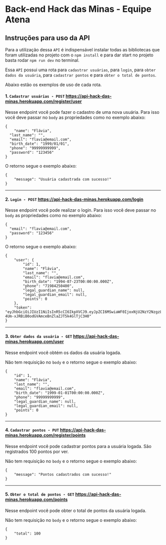 # Back-end Hack das Minas - Equipe Atena

## Instruções para uso da API

Para a utilização dessa `API` é indispensável instalar todas as bibliotecas que foram utilizadas no projeto com o `npm install` e para dar start no projeto basta rodar `npm run dev` no terminal.

Essa `API` possui uma rota para `cadastrar usuárias`, para `login`, para `obter dados da usuária`, para `cadastrar pontos` e para `obter o total de pontos`.

Abaixo estão os exemplos de uso de cada rota.



#### 1. `Cadastrar usuárias - POST` https://api-hack-das-minas.herokuapp.com/register/user

Nesse endpoint você pode fazer o cadastro de uma nova usuária. Para isso você deve passar no `body` as propriedades como no exemplo abaixo:

```json=
{
	"name": "Flávia",
  "last_name": "",
  "email": "flavia@email.com",
  "birth_date": "1999/01/01",
  "phone": "99999999999",
  "password": "123456"
}
```

O retorno segue o exemplo abaixo:

```json=
{
	"message": "Usuária cadastrada com sucesso!"
}
```

---

#### 2. `Login - POST` https://api-hack-das-minas.herokuapp.com/login

Nesse endpoint você pode realizar o login. Para isso você deve passar no `body` as propriedades como no exemplo abaixo:

```json=
{
  "email": "flavia@email.com",
  "password": "123456"
}
```

O retorno segue o exemplo abaixo:

```json=
{
	"user": {
		"id": 1,
		"name": "Flávia",
		"last_name": "",
		"email": "flavia@email.com",
		"birth_date": "1994-07-23T00:00:00.000Z",
		"phone": "71984250400",
		"legal_guardian_name": null,
		"legal_guardian_email": null,
		"points": 0
	},
	"token": "eyJhbGciOiJIUzI1NiIsInR5cCI6IkpXVCJ9.eyJpZCI6MSwiaWF0IjoxNjU2NzY2NzgzLCJleHAiOjE2NTY4MDI3ODN9.F_eo-4Um-xJRBiB0odGVAmceBnZlaZJT5k4GlTjC3H0"
}
```

---

#### 3. `Obter dados da usuária - GET` https://api-hack-das-minas.herokuapp.com/user

Nesse endpoint você obtém os dados da usuária logada.

Não tem requisição no `body` e o retorno segue o exemplo abaixo:

```json=
{
	"id": 1,
	"name": "Flávia",
	"last_name": "",
	"email": "flavia@email.com",
	"birth_date": "1999-01-01T00:00:00.000Z",
	"phone": "99999999999",
	"legal_guardian_name": null,
	"legal_guardian_email": null,
	"points": 0
}
```

---

#### 4. `Cadastrar pontos - PUT` https://api-hack-das-minas.herokuapp.com/register/points

Nesse endpoint você pode cadastrar pontos para a usuária logada. São registrados 100 pontos por ver.

Não tem requisição no `body` e o retorno segue o exemplo abaixo:

```json=
{
	"message": "Pontos cadastrados com sucesso!"
}
```

---

#### 5. `Obter o total de pontos - GET` https://api-hack-das-minas.herokuapp.com/points

Nesse endpoint você pode obter o total de pontos da usuária logada.

Não tem requisição no `body` e o retorno segue o exemplo abaixo:

```json=
{
	"total": 100
}
```
